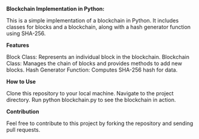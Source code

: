 
**Blockchain Implementation in Python:**

This is a simple implementation of a blockchain in Python. It includes classes for blocks and a blockchain, along with a hash generator function using SHA-256.

**Features**

Block Class: Represents an individual block in the blockchain.
Blockchain Class: Manages the chain of blocks and provides methods to add new blocks.
Hash Generator Function: Computes SHA-256 hash for data.

**How to Use**

Clone this repository to your local machine.
Navigate to the project directory.
Run python blockchain.py to see the blockchain in action.

**Contribution**

Feel free to contribute to this project by forking the repository and sending pull requests.
